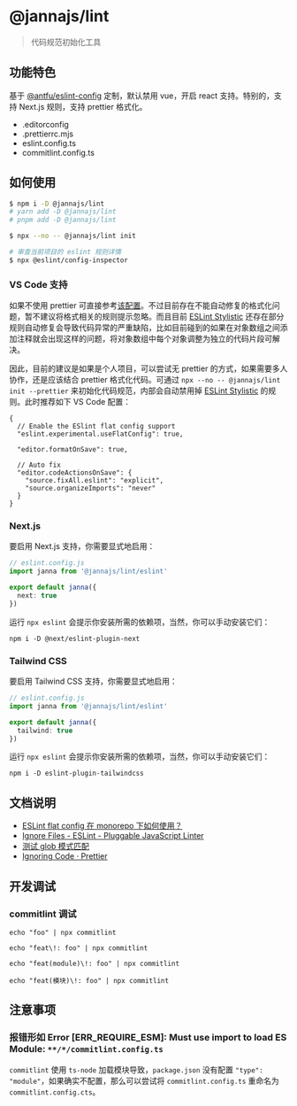 # @jannajs/lint

> 代码规范初始化工具

## 功能特色

基于 [@antfu/eslint-config](https://github.com/antfu/eslint-config) 定制，默认禁用 vue，开启 react 支持。特别的，支持 Next.js 规则，支持 prettier 格式化。

- .editorconfig
- .prettierrc.mjs
- eslint.config.ts
- commitlint.config.ts

## 如何使用

```sh
$ npm i -D @jannajs/lint
# yarn add -D @jannajs/lint
# pnpm add -D @jannajs/lint

$ npx --no -- @jannajs/lint init

# 审查当前项目的 eslint 规则详情
$ npx @eslint/config-inspector
```

### VS Code 支持

如果不使用 prettier 可直接参考[该配置](https://github.com/antfu/eslint-config#vs-code-support-auto-fix-on-save)。不过目前存在不能自动修复的格式化问题，暂不建议将格式相关的规则提示忽略。而且目前 [ESLint Stylistic](https://github.com/eslint-stylistic/eslint-stylistic) 还存在部分规则自动修复会导致代码异常的严重缺陷，比如目前碰到的如果在对象数组之间添加注释就会出现这样的问题，将对象数组中每个对象调整为独立的代码片段可解决。

因此，目前的建议是如果是个人项目，可以尝试无 prettier 的方式，如果需要多人协作，还是应该结合 prettier 格式化代码。可通过 `npx --no -- @jannajs/lint init --prettier` 来初始化代码规范，内部会自动禁用掉 [ESLint Stylistic](https://github.com/eslint-stylistic/eslint-stylistic) 的规则。此时推荐如下 VS Code 配置：

```json5
{
  // Enable the ESlint flat config support
  "eslint.experimental.useFlatConfig": true,

  "editor.formatOnSave": true,

  // Auto fix
  "editor.codeActionsOnSave": {
    "source.fixAll.eslint": "explicit",
    "source.organizeImports": "never"
  }
}
```

### Next.js

要启用 Next.js 支持，你需要显式地启用：

```ts
// eslint.config.js
import janna from '@jannajs/lint/eslint'

export default janna({
  next: true
})
```

运行 `npx eslint` 会提示你安装所需的依赖项，当然，你可以手动安装它们：

```
npm i -D @next/eslint-plugin-next
```

### Tailwind CSS

要启用 Tailwind CSS 支持，你需要显式地启用：

```ts
// eslint.config.js
import janna from '@jannajs/lint/eslint'

export default janna({
  tailwind: true
})
```

运行 `npx eslint` 会提示你安装所需的依赖项，当然，你可以手动安装它们：

```
npm i -D eslint-plugin-tailwindcss
```

## 文档说明

- [ESLint flat config 在 monorepo 下如何使用？](https://github.com/eslint/eslint/discussions/16960)
- [Ignore Files - ESLint - Pluggable JavaScript Linter](https://eslint.org/docs/latest/use/configure/ignore)
- [测试 glob 模式匹配](https://globster.xyz/)
- [Ignoring Code · Prettier](https://prettier.io/docs/en/ignore.html#ignoring-files-prettierignore)

## 开发调试

### commitlint 调试

```shell
echo "foo" | npx commitlint

echo "feat\!: foo" | npx commitlint

echo "feat(module)\!: foo" | npx commitlint

echo "feat(模块)\!: foo" | npx commitlint
```

## 注意事项

### 报错形如 Error [ERR_REQUIRE_ESM]: Must use import to load ES Module: `**/*/commitlint.config.ts`

`commitlint` 使用 `ts-node` 加载模块导致，`package.json` 没有配置 `"type": "module"`，如果确实不配置，那么可以尝试将 `commitlint.config.ts` 重命名为 `commitlint.config.cts`。
